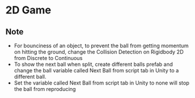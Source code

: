 # 2D Game

## Note
- For bounciness of an object, to prevent the ball from getting momentum on hitting the ground, change the Collision Detection on Rigidbody 2D from Discrete to Continuous
- To show the next ball when split, create different balls prefab and change the ball variable called Next Ball from script tab in Unity to a different ball.
- Set the variable called Next Ball from script tab in Unity to none will stop the ball from reproducing